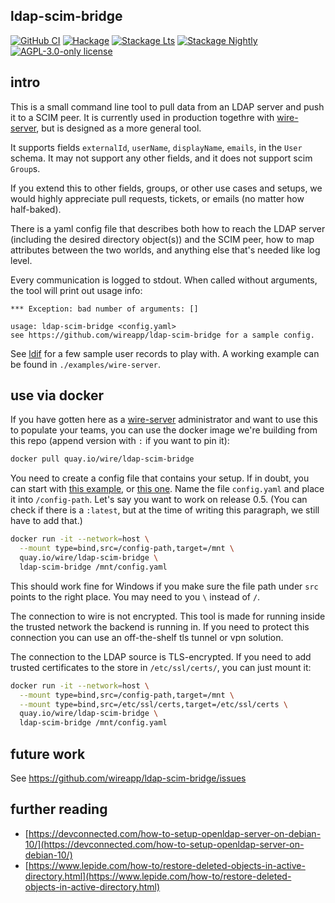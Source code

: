 ## ldap-scim-bridge

[![GitHub CI](https://github.com/wireapp/ldap-scim-bridge/workflows/CI/badge.svg)](https://github.com/wireapp/ldap-scim-bridge/actions)
[![Hackage](https://img.shields.io/hackage/v/ldap-scim-bridge.svg?logo=haskell)](https://hackage.haskell.org/package/ldap-scim-bridge)
[![Stackage Lts](http://stackage.org/package/ldap-scim-bridge/badge/lts)](http://stackage.org/lts/package/ldap-scim-bridge)
[![Stackage Nightly](http://stackage.org/package/ldap-scim-bridge/badge/nightly)](http://stackage.org/nightly/package/ldap-scim-bridge)
[![AGPL-3.0-only license](https://img.shields.io/badge/license-AGPL--3.0--only-blue.svg)](LICENSE)

## intro

This is a small command line tool to pull data from an LDAP server and
push it to a SCIM peer.  It is currently used in production togethre
with [wire-server](https://github.com/wireapp/wire-server), but is
designed as a more general tool.

It supports fields `externalId`, `userName`, `displayName`, `emails`,
in the `User` schema.  It may not support any other fields, and it
does not support scim `Group`s.

If you extend this to other fields, groups, or other use cases and setups, we
would highly appreciate pull requests, tickets, or emails (no matter how half-baked).

There is a yaml config file that describes both how to reach the LDAP
server (including the desired directory object(s)) and the SCIM peer,
how to map attributes between the two worlds, and anything else that's
needed like log level.

Every communication is logged to stdout.  When called
without arguments, the tool will print out usage info:

```
*** Exception: bad number of arguments: []

usage: ldap-scim-bridge <config.yaml>
see https://github.com/wireapp/ldap-scim-bridge for a sample config.
```

See [ldif](./ldif/README.md) for a few sample user records to play with.
A working example can be found in `./examples/wire-server`.

## use via docker

If you have gotten here as a
[wire-server](https://github.com/wireapp/wire-server) administrator
and want to use this to populate your teams, you can use the docker
image we're building from this repo (append version with `:` if you
want to pin it):

```sh
docker pull quay.io/wire/ldap-scim-bridge
```

You need to create a config file that contains your setup.  If in doubt, you can start with [this example](./examples/wire-server/conf1.yaml), or [this one](./examples/wire-server/conf2.yaml).  Name the file `config.yaml` and place it into `/config-path`.  Let's say you want to work on release 0.5.  (You can check if there is a `:latest`, but at the time of writing this paragraph, we still have to add that.)

```sh
docker run -it --network=host \
  --mount type=bind,src=/config-path,target=/mnt \
  quay.io/wire/ldap-scim-bridge \
  ldap-scim-bridge /mnt/config.yaml
```

This should work fine for Windows if you make sure the file path under `src` points to the right place.  You may need to you `\` instead of `/`.

The connection to wire is not encrypted.  This tool is made for running inside the trusted network the backend is running in.  If you need to protect this connection you can use an off-the-shelf tls tunnel or vpn solution.

The connection to the LDAP source is TLS-encrypted.  If you need to add trusted certificates to the store in `/etc/ssl/certs/`, you can just mount it:

```sh
docker run -it --network=host \
  --mount type=bind,src=/config-path,target=/mnt \
  --mount type=bind,src=/etc/ssl/certs,target=/etc/ssl/certs \
  quay.io/wire/ldap-scim-bridge \
  ldap-scim-bridge /mnt/config.yaml
```

## future work

See https://github.com/wireapp/ldap-scim-bridge/issues

## further reading

- [https://devconnected.com/how-to-setup-openldap-server-on-debian-10/](https://devconnected.com/how-to-setup-openldap-server-on-debian-10/)
- [https://www.lepide.com/how-to/restore-deleted-objects-in-active-directory.html](https://www.lepide.com/how-to/restore-deleted-objects-in-active-directory.html)
